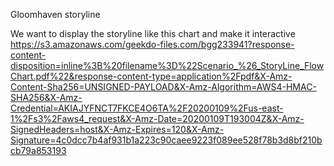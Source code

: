 Gloomhaven storyline

We want to display the storyline like this chart and make it interactive
https://s3.amazonaws.com/geekdo-files.com/bgg233941?response-content-disposition=inline%3B%20filename%3D%22Scenario_%26_StoryLine_FlowChart.pdf%22&response-content-type=application%2Fpdf&X-Amz-Content-Sha256=UNSIGNED-PAYLOAD&X-Amz-Algorithm=AWS4-HMAC-SHA256&X-Amz-Credential=AKIAJYFNCT7FKCE4O6TA%2F20200109%2Fus-east-1%2Fs3%2Faws4_request&X-Amz-Date=20200109T193004Z&X-Amz-SignedHeaders=host&X-Amz-Expires=120&X-Amz-Signature=4c0dcc7b4af931b1a223c90caee9223f089ee528f78b3d8bf210bcb79a853193
